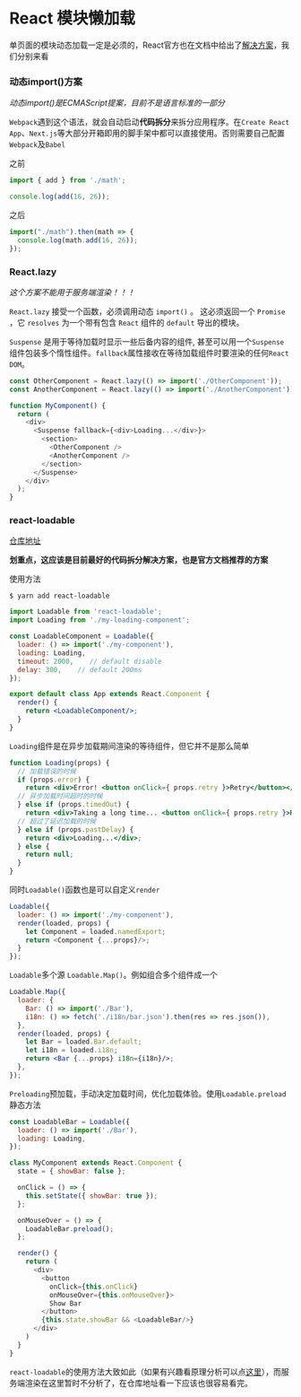 
# React 模块懒加载

单页面的模块动态加载一定是必须的，React官方也在文档中给出了[解决方案](https://react.css88.com/docs/code-splitting.html)，我们分别来看


### 动态import()方案

*动态import()是ECMAScript提案，目前不是语言标准的一部分*

`Webpack`遇到这个语法，就会自动启动**代码拆分**来拆分应用程序。在`Create React App`、`Next.js`等大部分开箱即用的脚手架中都可以直接使用。否则需要自己配置`Webpack`及`Babel`

之前

```js
import { add } from './math';

console.log(add(16, 26));
```

之后

```js
import("./math").then(math => {
  console.log(math.add(16, 26));
});
```

### React.lazy

*这个方案不能用于服务端渲染！！！*

`React.lazy` 接受一个函数，必须调用动态 `import()` 。 这必须返回一个 `Promise` ，它 `resolves` 为一个带有包含 `React` 组件的 `default` 导出的模块。

`Suspense` 是用于等待加载时显示一些后备内容的组件, 甚至可以用一个`Suspense`组件包装多个惰性组件。`fallback`属性接收在等待加载组件时要渲染的任何`React DOM`。

```js
const OtherComponent = React.lazy(() => import('./OtherComponent'));
const AnotherComponent = React.lazy(() => import('./AnotherComponent'));

function MyComponent() {
  return (
    <div>
      <Suspense fallback={<div>Loading...</div>}>
        <section>
          <OtherComponent />
          <AnotherComponent />
        </section>
      </Suspense>
    </div>
  );
}
```


### react-loadable


[仓库地址](https://github.com/jamiebuilds/react-loadable)

**划重点，这应该是目前最好的代码拆分解决方案，也是官方文档推荐的方案**

使用方法

```
$ yarn add react-loadable
```

```jsx
import Loadable from 'react-loadable';
import Loading from './my-loading-component';

const LoadableComponent = Loadable({
  loader: () => import('./my-component'),
  loading: Loading,
  timeout: 2000,    // default disable
  delay: 300,    // default 200ms
});

export default class App extends React.Component {
  render() {
    return <LoadableComponent/>;
  }
}
```

`Loading`组件是在异步加载期间渲染的等待组件，但它并不是那么简单

```jsx
function Loading(props) {
  // 加载错误的时候
  if (props.error) {
    return <div>Error! <button onClick={ props.retry }>Retry</button></div>;
  // 异步加载时间超时的时候
  } else if (props.timedOut) {
    return <div>Taking a long time... <button onClick={ props.retry }>Retry</button></div>;
  // 超过了延迟加载的时候  
  } else if (props.pastDelay) {
    return <div>Loading...</div>;
  } else {
    return null;
  }
}
```

同时`Loadable()`函数也是可以自定义`render`

```js
Loadable({
  loader: () => import('./my-component'),
  render(loaded, props) {
    let Component = loaded.namedExport;
    return <Component {...props}/>;
  }
});
```

`Loadable`多个源 `Loadable.Map()`。例如组合多个组件成一个

```jsx
Loadable.Map({
  loader: {
    Bar: () => import('./Bar'),
    i18n: () => fetch('./i18n/bar.json').then(res => res.json()),
  },
  render(loaded, props) {
    let Bar = loaded.Bar.default;
    let i18n = loaded.i18n;
    return <Bar {...props} i18n={i18n}/>;
  },
});
```

`Preloading`预加载，手动决定加载时间，优化加载体验。使用`Loadable.preload`静态方法

```js
const LoadableBar = Loadable({
  loader: () => import('./Bar'),
  loading: Loading,
});

class MyComponent extends React.Component {
  state = { showBar: false };

  onClick = () => {
    this.setState({ showBar: true });
  };

  onMouseOver = () => {
    LoadableBar.preload();
  };

  render() {
    return (
      <div>
        <button
          onClick={this.onClick}
          onMouseOver={this.onMouseOver}>
          Show Bar
        </button>
        {this.state.showBar && <LoadableBar/>}
      </div>
    )
  }
}
```

`react-loadable`的使用方法大致如此（如果有兴趣看原理分析可以点[这里](https://github.com/ManiacHanz/Learning-Notes/tree/master/react-loadable)），而服务端渲染在这里暂时不分析了，在仓库地址看一下应该也很容易看完。

